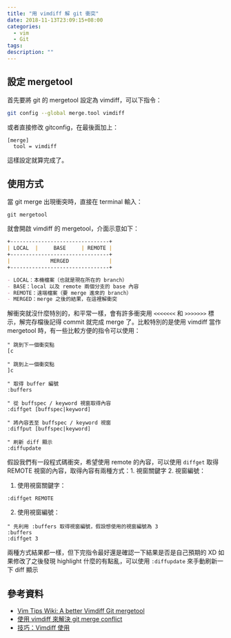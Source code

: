 ```yaml
---
title: "用 vimdiff 解 git 衝突"
date: 2018-11-13T23:09:15+08:00
categories:
  - vim
  - Git
tags:
description: ""
---
```


## 設定 mergetool

首先要將 git 的 mergetool 設定為 vimdiff，可以下指令：

```sh
git config --global merge.tool vimdiff
```

或者直接修改 gitconfig，在最後面加上：

```
[merge]
  tool = vimdiff
```

這樣設定就算完成了。


## 使用方式

當 git merge 出現衝突時，直接在 terminal 輸入：

```
git mergetool
```

就會開啟 vimdiff 的 mergetool，介面示意如下：

```md
+--------------------------------+
| LOCAL  |     BASE     | REMOTE |
+--------------------------------+
|             MERGED             |
+--------------------------------+

- LOCAL：本機檔案（也就是現在所在的 branch）
- BASE：local 以及 remote 兩個分支的 base 內容
- REMOTE：遠端檔案（要 merge 進來的 branch）
- MERGED：merge 之後的結果，在這裡解衝突
```

解衝突就沒什麼特別的，和平常一樣，會有許多衝突用 `<<<<<<<` 和 `>>>>>>>` 標示，解完存檔後記得 commit 就完成 merge 了。比較特別的是使用 vimdiff 當作 mergetool 時，有一些比較方便的指令可以使用：

```vim
" 跳到下一個衝突點
[c

" 跳到上一個衝突點
]c

" 取得 buffer 編號
:buffers

" 從 buffspec / keyword 視窗取得內容
:diffget [buffspec|keyword]

" 將內容丟至 buffspec / keyword 視窗
:diffput [buffspec|keyword]

" 刷新 diff 顯示
:diffupdate
```

假設我們有一段程式碼衝突，希望使用 remote 的內容，可以使用 `diffget` 取得 REMOTE 視窗的內容，取得內容有兩種方式：1. 視窗關鍵字 2. 視窗編號：

1. 使用視窗關鍵字：

```vim
:diffget REMOTE
```

2. 使用視窗編號：

```vim
" 先利用 :buffers 取得視窗編號，假設想使用的視窗編號為 3
:buffers
:diffget 3
```

兩種方式結果都一樣，但下完指令最好還是確認一下結果是否是自己預期的 XD
如果修改了之後發現 highlight 什麼的有點亂，可以使用 `:diffupdate` 來手動刷新一下 diff 顯示


## 參考資料

- [Vim Tips Wiki: A better Vimdiff Git mergetool](http://vim.wikia.com/wiki/A_better_Vimdiff_Git_mergetool)
- [使用 vimdiff 來解決 git merge conflict](https://yodalee.blogspot.com/2013/03/vimdiffgit-merge-conflict_28.html)
- [技巧：Vimdiff 使用](https://www.ibm.com/developerworks/cn/linux/l-vimdiff/index.html)

